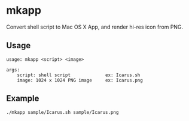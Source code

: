 # mkapp

Convert shell script to Mac OS X App, and render hi-res icon from PNG.

## Usage

```
usage: mkapp <script> <image>

args:
    script: shell script             ex: Icarus.sh
    image: 1024 x 1024 PNG image     ex: Icarus.png
```

## Example

`./mkapp sample/Icarus.sh sample/Icarus.png`
